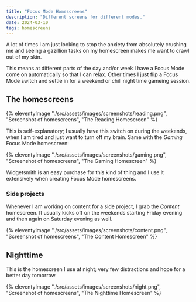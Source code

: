 ```yaml
---
title: "Focus Mode Homescreens"
description: "Different screens for different modes."
date: 2024-03-10
tags: homescreens
---
```


A lot of times I am just looking to stop the anxiety from absolutely crushing me and seeing a gazillion tasks on my homescreen makes me want to crawl out of my skin.

This means at different parts of the day and/or week I have a Focus Mode come on automatically so that I can relax. Other times I just flip a Focus Mode switch and settle in for a weekend or chill night time gameing session.

## The homescreens

{% eleventyImage "./src/assets/images/screenshots/reading.png", "Screenshot of homescreens", "The Reading Homescreen" %}

This is self-explanatory; I usually have this switch on during the weekends, when I am tired and just want to turn off my brain. Same with the *Gaming* Focus Mode homescreen:

{% eleventyImage "./src/assets/images/screenshots/gaming.png", "Screenshot of homescreens", "The Gaming Homescreen" %}

Widgetsmith is an easy purchase for this kind of thing and I use it extensively when creating Focus Mode homescreens.

### Side projects

Whenever I am working on content for a side project, I grab the *Content* homescreen. It usually kicks off on the weekends starting Friday evening and then again on Saturday evening as well.

{% eleventyImage "./src/assets/images/screenshots/content.png", "Screenshot of homescreens", "The Content Homescreen" %}

## Nighttime 

This is the homescreen I use at night; very few distractions and hope for a better day tomorrow.

{% eleventyImage "./src/assets/images/screenshots/night.png", "Screenshot of homescreens", "The Nighttime Homescreen" %}